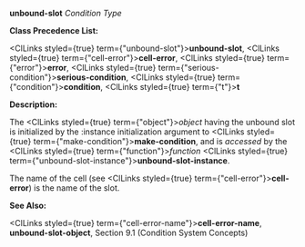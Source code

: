 **unbound-slot** *Condition Type* 



**Class Precedence List:** 



<ClLinks styled={true} term={"unbound-slot"}><b>unbound-slot</b></ClLinks>, <ClLinks styled={true} term={"cell-error"}><b>cell-error</b></ClLinks>, <ClLinks styled={true} term={"error"}><b>error</b></ClLinks>, <ClLinks styled={true} term={"serious-condition"}><b>serious-condition</b></ClLinks>, <ClLinks styled={true} term={"condition"}><b>condition</b></ClLinks>, <ClLinks styled={true} term={"t"}><b>t</b></ClLinks> 



**Description:** 



The <ClLinks styled={true} term={"object"}><i>object</i></ClLinks> having the unbound slot is initialized by the :instance initialization argument to <ClLinks styled={true} term={"make-condition"}><b>make-condition</b></ClLinks>, and is *accessed* by the <ClLinks styled={true} term={"function"}><i>function</i></ClLinks> <ClLinks styled={true} term={"unbound-slot-instance"}><b>unbound-slot-instance</b></ClLinks>. 



The name of the cell (see <ClLinks styled={true} term={"cell-error"}><b>cell-error</b></ClLinks>) is the name of the slot. 



**See Also:** 



<ClLinks styled={true} term={"cell-error-name"}><b>cell-error-name</b></ClLinks>, **unbound-slot-object**, Section 9.1 (Condition System Concepts) 



